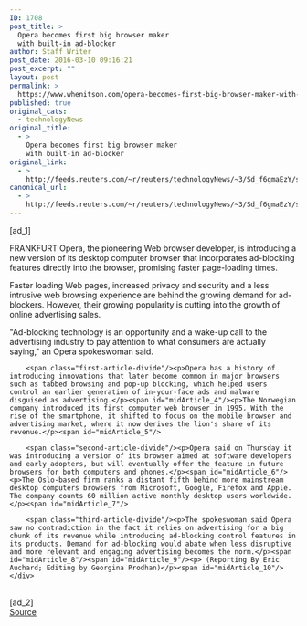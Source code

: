 ```yaml
---
ID: 1708
post_title: >
  Opera becomes first big browser maker
  with built-in ad-blocker
author: Staff Writer
post_date: 2016-03-10 09:16:21
post_excerpt: ""
layout: post
permalink: >
  https://www.whenitson.com/opera-becomes-first-big-browser-maker-with-built-in-ad-blocker/
published: true
original_cats:
  - technologyNews
original_title:
  - >
    Opera becomes first big browser maker
    with built-in ad-blocker
original_link:
  - >
    http://feeds.reuters.com/~r/reuters/technologyNews/~3/Sd_f6gmaEzY/story01.htm
canonical_url:
  - >
    http://feeds.reuters.com/~r/reuters/technologyNews/~3/Sd_f6gmaEzY/story01.htm
---
```

 [ad_1]
<br><div id="articleText">
<span id="midArticle_start"/>

<span id="midArticle_0"/><span class="focusParagraph" readability="7"><p><span class="articleLocation">FRANKFURT</span> Opera, the pioneering Web browser developer, is introducing a new version of its desktop computer browser that incorporates ad-blocking features directly into the browser, promising faster page-loading times.</p></span><span id="midArticle_1"/><p>Faster loading Web pages, increased privacy and security and a less intrusive web browsing experience are behind the growing demand for ad-blockers. However, their growing popularity is cutting into the growth of online advertising sales.</p><span id="midArticle_2"/><p>"Ad-blocking technology is an opportunity and a wake-up call to the advertising industry to pay attention to what consumers are actually saying," an Opera spokeswoman said. </p><span id="midArticle_3"/>
        
        <span class="first-article-divide"/><p>Opera has a history of introducing innovations that later become common in major browsers such as tabbed browsing and pop-up blocking, which helped users control an earlier generation of in-your-face ads and malware disguised as advertising.</p><span id="midArticle_4"/><p>The Norwegian company introduced its first computer web browser in 1995. With the rise of the smartphone, it shifted to focus on the mobile browser and advertising market, where it now derives the lion's share of its revenue.</p><span id="midArticle_5"/>
        
        <span class="second-article-divide"/><p>Opera said on Thursday it was introducing a version of its browser aimed at software developers and early adopters, but will eventually offer the feature in future browsers for both computers and phones.</p><span id="midArticle_6"/><p>The Oslo-based firm ranks a distant fifth behind more mainstream desktop computers browsers from Microsoft, Google, Firefox and Apple. The company counts 60 million active monthly desktop users worldwide.</p><span id="midArticle_7"/>
        
        <span class="third-article-divide"/><p>The spokeswoman said Opera saw no contradiction in the fact it relies on advertising for a big chunk of its revenue while introducing ad-blocking control features in its products. Demand for ad-blocking would abate when less disruptive and more relevant and engaging advertising becomes the norm.</p><span id="midArticle_8"/><span id="midArticle_9"/><p> (Reporting By Eric Auchard; Editing by Georgina Prodhan)</p><span id="midArticle_10"/></div>
<br>[ad_2]
<br><a href="http://feeds.reuters.com/~r/reuters/technologyNews/~3/Sd_f6gmaEzY/story01.htm">Source </a>